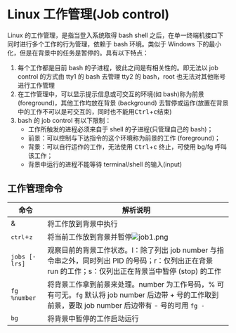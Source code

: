 # Linux 工作管理(Job control)
Linux 的工作管理，是指当登入系统取得 bash shell 之后，在单一终端机接口下同时进行多个工作的行为管理，依赖于 bash 环境。类似于 Windows 下的最小化，但是在背景中的任务是暂停的。具有以下特点：

1. 每个工作都是目前 bash 的子进程，彼此之间是有相关性的。即无法以 job control 的方式由 tty1 的 bash 去管理 tty2 的 bash，root 也无法对其他账号进行工作管理
2. 在工作管理中，可以显示提示信息或可交互的环境(如 bash)称为前景(foreground)，其他工作均放在背景 (background) 去暂停或运作(放置在背景中的工作不可以是可交互的，同时也不能用<kbd>Ctrl</kbd>+<kbd>c</kbd>结束)
3. bash 的 job control 有以下限制：
   * 工作所触发的进程必须来自于 shell 的子进程(只管理自己的 bash)；
   * 前景：可以控制与下达指令的这个环境称为前景的工作 (foreground)；
   * 背景：可以自行运作的工作，无法使用 <kbd>Ctrl</kbd>+<kbd>c</kbd> 终止，可使用 bg/fg 呼叫该工作；
   * 背景中运行的进程不能等待 terminal/shell 的输入(input)

## 工作管理命令
|命令|解析说明|
|-|-|
|&|将工作放到背景中执行|
|<kbd>ctrl</kbd>+<kbd>z</kbd>|将当前工作放到背景并暂停![job1.png](https://i.loli.net/2021/08/07/dA2XFWginYpEsjG.png)|
|`jobs [-lrs]`|观察目前的背景工作状态。l：除了列出 job number 与指令串之外，同时列出 PID 的号码；r：仅列出正在背景 run 的工作；s：仅列出正在背景当中暂停 (stop) 的工作|
|`fg %number`|将背景工作拿到前景来处理。number 为工作号码，% 可有可无。`fg` 默认将 job number 后边带 + 号的工作取到前景，要取 job number 后边带有 - 号的可用 `fg -`|
|`bg`|将背景中暂停的工作启动运行|